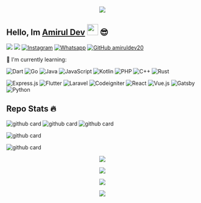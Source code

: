 <h1 align="center">
 <a href="https://git.io/typing-svg">
    <img src="https://readme-typing-svg.herokuapp.com?color=%2340A597&size=30&width=800&lines=Hello,+i'm+Amirul+Dev.+23+YO;i'am+a+web,mobile+and+bot+developer">
  </a>
</h1>

## Hello, Im [Amirul Dev](https://instagram.com/amirul.dev) <img src="https://github.com/TheDudeThatCode/TheDudeThatCode/blob/master/Assets/Hi.gif" width="29px"> :sunglasses:
[<img src="https://img.shields.io/badge/Website-amirull.dev-blue">](www.amirull.dev)
[<img src="https://img.shields.io/badge/Email-support@amirull.dev-purple">](mailto:support@amirull.dev)
<a href="https://www.instagram.com/amirul.dev" target="_blank"><img src="https://img.shields.io/badge/Instagram-%23E4405F.svg?&style=flat-square&logo=instagram&logoColor=white" alt="Instagram"></a>
<a href="https://wa.me/6285157489446" target="_blank"><img src="https://img.shields.io/badge/Whatsapp-%808080.svg?&style=flat-square&logo=Whatsapp&logoColor=white" alt="Whatsapp"></a>
[![GitHub amiruldev20](https://img.shields.io/github/followers/amiruldev20?label=follow&style=social)](https://github.com/amiruldev20)

:page_with_curl: I'm currently learning:

![Dart](https://img.shields.io/badge/Dart-%230175C2.svg?style=for-the-badge&logo=dart&logoColor=white)
![Go](https://img.shields.io/badge/Go-%2300ADD8.svg?style=for-the-badge&logo=go&logoColor=white)
![Java](https://img.shields.io/badge/Java-%23ED8B00.svg?style=for-the-badge&logo=java&logoColor=white)
![JavaScript](https://img.shields.io/badge/JavaScript-%23323330.svg?style=for-the-badge&logo=javascript&logoColor=%23F7DF1E)
![Kotlin](https://img.shields.io/badge/Kotlin-0095D5?style=for-the-badge&logo=kotlin&logoColor=white)
![PHP](https://img.shields.io/badge/PHP-777BB4?style=for-the-badge&logo=php&logoColor=white)
![C++](https://img.shields.io/badge/C++-00599C?style=for-the-badge&logo=c%2B%2B&logoColor=white)
![Rust](https://img.shields.io/badge/Rust-000000?style=for-the-badge&logo=rust&logoColor=white)

![Express.js](https://img.shields.io/badge/Express.js-404D59?style=for-the-badge)
![Flutter](https://img.shields.io/badge/Flutter-02569B?style=for-the-badge&logo=flutter&logoColor=white)
![Laravel](https://img.shields.io/badge/Laravel-FF2D20?style=for-the-badge&logo=laravel&logoColor=white)
![Codeigniter](https://img.shields.io/badge/Codeigniter-FF00FF?style=for-the-badge&logo=codeigniter&logoColor=white)
![React](https://img.shields.io/badge/React-20232A?style=for-the-badge&logo=react&logoColor=61DAFB)
![Vue.js](https://img.shields.io/badge/Vue.js-35495E?style=for-the-badge&logo=vue-dot-js&logoColor=4FC08D)
![Gatsby](https://img.shields.io/badge/Gatsby-663399?style=for-the-badge&logo=gatsby&logoColor=white)
![Python](https://img.shields.io/badge/Python-3776AB?style=for-the-badge&logo=python&logoColor=white)


## Repo Stats 🔥
![github card](https://github-readme-stats.vercel.app/api/pin/?username=amiruldev20&repo=Baileys&theme=highcontrast)
![github card](https://github-readme-stats.vercel.app/api/pin/?username=amiruldev20&repo=baileys-session&theme=highcontrast)
![github card](https://github-readme-stats.vercel.app/api/pin/?username=amiruldev20&repo=mywajs&theme=highcontrast)

![github card](https://github-readme-stats.vercel.app/api/pin/?username=amiruldev20&repo=waSocket&theme=highcontrast)

![github card](https://github-readme-stats.vercel.app/api/pin/?username=amiruldev20&repo=wabot-go&theme=highcontrast)


   <p align="center">
  <a href="https://github.com/amiruldev20"><img src="https://github-readme-stats.vercel.app/api?username=amiruldev20&theme=tokyonight&show_icons=true" /></a>
</p>

<p align="center">
  <a href="https://github.com/amiruldev20"><img src="https://github-readme-streak-stats.herokuapp.com?user=amiruldev20&theme=tokyonight&hide_border=false&properties=background&border=%239611C5FF" /><a>
</p>
  
<p align="center">
  <a href="https://github.com/amiruldev20"><img src="https://github-readme-stats.vercel.app/api/top-langs?username=amiruldev20&theme=tokyonight&layout=compact" /></a>
</p>
  
<p align="center">
  <a href="https://github.com/amiruldev20"><img src="https://github-profile-trophy.vercel.app/?username=amiruldev20&theme=radical&margin-w=20&no-bg=true&no-frame=false" /><a>
</p>
